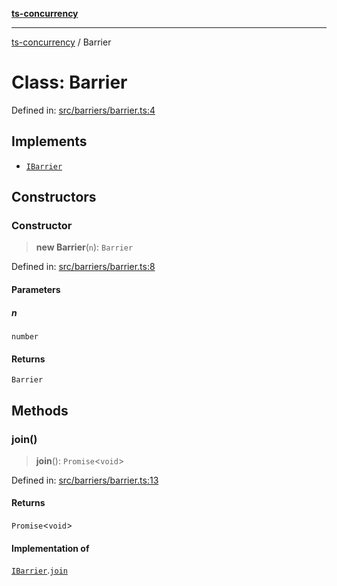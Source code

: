 [**ts-concurrency**](../README.md)

---

[ts-concurrency](../globals.md) / Barrier

# Class: Barrier

Defined in: [src/barriers/barrier.ts:4](https://github.com/alaincaron/ts-concurrency/blob/14635812c23c675e64adee55a3fe7ec34903fcb2/src/barriers/barrier.ts#L4)

## Implements

- [`IBarrier`](../interfaces/IBarrier.md)

## Constructors

### Constructor

> **new Barrier**(`n`): `Barrier`

Defined in: [src/barriers/barrier.ts:8](https://github.com/alaincaron/ts-concurrency/blob/14635812c23c675e64adee55a3fe7ec34903fcb2/src/barriers/barrier.ts#L8)

#### Parameters

##### n

`number`

#### Returns

`Barrier`

## Methods

### join()

> **join**(): `Promise`\<`void`\>

Defined in: [src/barriers/barrier.ts:13](https://github.com/alaincaron/ts-concurrency/blob/14635812c23c675e64adee55a3fe7ec34903fcb2/src/barriers/barrier.ts#L13)

#### Returns

`Promise`\<`void`\>

#### Implementation of

[`IBarrier`](../interfaces/IBarrier.md).[`join`](../interfaces/IBarrier.md#join)
